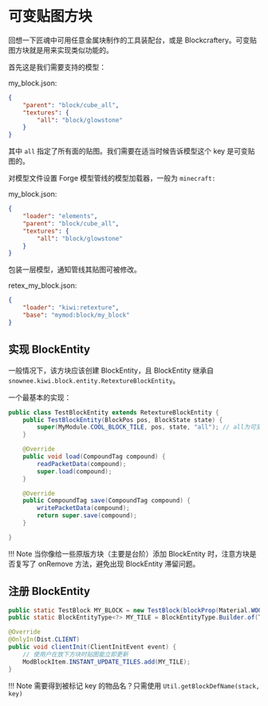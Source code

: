# 可变贴图方块

回想一下匠魂中可用任意金属块制作的工具装配台，或是 Blockcraftery。可变贴图方块就是用来实现类似功能的。

首先这是我们需要支持的模型：

my_block.json:

```json
{
    "parent": "block/cube_all",
    "textures": {
        "all": "block/glowstone"
    }
}
```

其中 `all` 指定了所有面的贴图。我们需要在适当时候告诉模型这个 key 是可变贴图的。

对模型文件设置 Forge 模型管线的模型加载器，一般为 `minecraft:`

my_block.json:

```json hl_lines="2"
{
	"loader": "elements",
	"parent": "block/cube_all",
	"textures": {
		"all": "block/glowstone"
	}
}
```

包装一层模型，通知管线其贴图可被修改。

retex_my_block.json:

```json
{
	"loader": "kiwi:retexture",
	"base": "mymod:block/my_block"
}
```

## 实现 BlockEntity

一般情况下，该方块应该创建 BlockEntity，且 BlockEntity 继承自 `snownee.kiwi.block.entity.RetextureBlockEntity`。

一个最基本的实现：

```java
public class TestBlockEntity extends RetextureBlockEntity {
	public TestBlockEntity(BlockPos pos, BlockState state) {
		super(MyModule.COOL_BLOCK_TILE, pos, state, "all"); // all为可变贴图的key，支持多个key
	}

	@Override
	public void load(CompoundTag compound) {
		readPacketData(compound);
		super.load(compound);
	}

	@Override
	public CompoundTag save(CompoundTag compound) {
		writePacketData(compound);
		return super.save(compound);
	}

}
```

!!! Note
	当你像给一些原版方块（主要是台阶）添加 BlockEntity 时，注意方块是否复写了 onRemove 方法，避免出现 BlockEntity 滞留问题。

## 注册 BlockEntity

```java
public static TestBlock MY_BLOCK = new TestBlock(blockProp(Material.WOOD));
public static BlockEntityType<?> MY_TILE = BlockEntityType.Builder.of(TestBlockEntity::new, MY_BLOCK).build(null);

@Override
@OnlyIn(Dist.CLIENT)
public void clientInit(ClientInitEvent event) {
	// 使用户在放下方块时贴图能立即更新
	ModBlockItem.INSTANT_UPDATE_TILES.add(MY_TILE);
}
```

!!! Note
	需要得到被标记 key 的物品名？只需使用 `Util.getBlockDefName(stack, key)`
